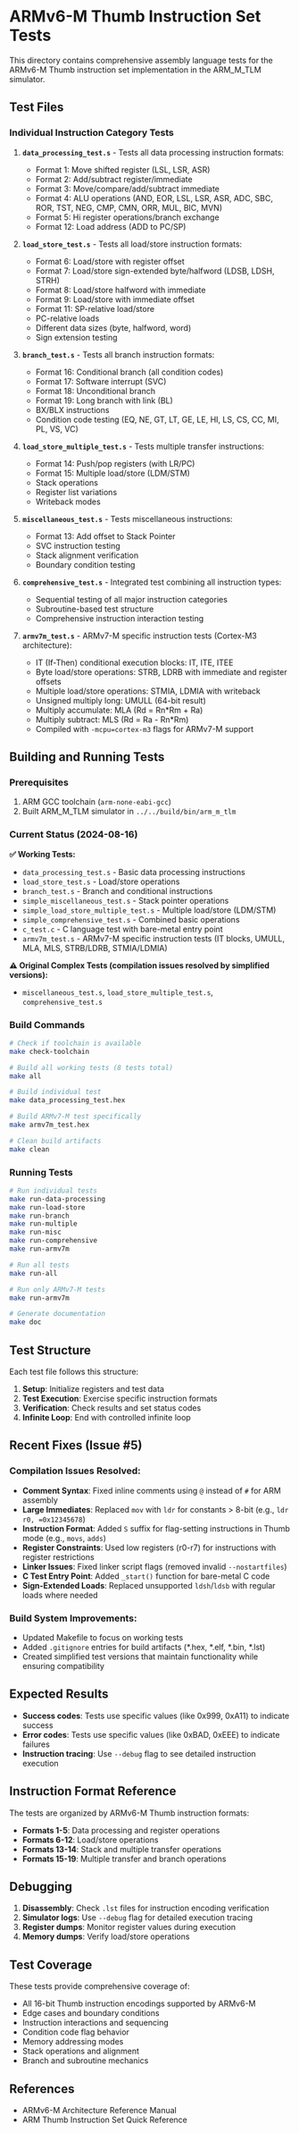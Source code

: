 # ARMv6-M Thumb Instruction Set Tests

This directory contains comprehensive assembly language tests for the ARMv6-M Thumb instruction set implementation in the ARM_M_TLM simulator.

## Test Files

### Individual Instruction Category Tests

1. **`data_processing_test.s`** - Tests all data processing instruction formats:
   - Format 1: Move shifted register (LSL, LSR, ASR)
   - Format 2: Add/subtract register/immediate
   - Format 3: Move/compare/add/subtract immediate  
   - Format 4: ALU operations (AND, EOR, LSL, LSR, ASR, ADC, SBC, ROR, TST, NEG, CMP, CMN, ORR, MUL, BIC, MVN)
   - Format 5: Hi register operations/branch exchange
   - Format 12: Load address (ADD to PC/SP)

2. **`load_store_test.s`** - Tests all load/store instruction formats:
   - Format 6: Load/store with register offset
   - Format 7: Load/store sign-extended byte/halfword (LDSB, LDSH, STRH)
   - Format 8: Load/store halfword with immediate
   - Format 9: Load/store with immediate offset
   - Format 11: SP-relative load/store
   - PC-relative loads
   - Different data sizes (byte, halfword, word)
   - Sign extension testing

3. **`branch_test.s`** - Tests all branch instruction formats:
   - Format 16: Conditional branch (all condition codes)
   - Format 17: Software interrupt (SVC)
   - Format 18: Unconditional branch
   - Format 19: Long branch with link (BL)
   - BX/BLX instructions
   - Condition code testing (EQ, NE, GT, LT, GE, LE, HI, LS, CS, CC, MI, PL, VS, VC)

4. **`load_store_multiple_test.s`** - Tests multiple transfer instructions:
   - Format 14: Push/pop registers (with LR/PC)
   - Format 15: Multiple load/store (LDM/STM)
   - Stack operations
   - Register list variations
   - Writeback modes

5. **`miscellaneous_test.s`** - Tests miscellaneous instructions:
   - Format 13: Add offset to Stack Pointer
   - SVC instruction testing
   - Stack alignment verification
   - Boundary condition testing

6. **`comprehensive_test.s`** - Integrated test combining all instruction types:
   - Sequential testing of all major instruction categories
   - Subroutine-based test structure
   - Comprehensive instruction interaction testing

7. **`armv7m_test.s`** - ARMv7-M specific instruction tests (Cortex-M3 architecture):
   - IT (If-Then) conditional execution blocks: IT, ITE, ITEE
   - Byte load/store operations: STRB, LDRB with immediate and register offsets
   - Multiple load/store operations: STMIA, LDMIA with writeback
   - Unsigned multiply long: UMULL (64-bit result)
   - Multiply accumulate: MLA (Rd = Rn*Rm + Ra)
   - Multiply subtract: MLS (Rd = Ra - Rn*Rm)
   - Compiled with `-mcpu=cortex-m3` flags for ARMv7-M support

## Building and Running Tests

### Prerequisites

1. ARM GCC toolchain (`arm-none-eabi-gcc`)
2. Built ARM_M_TLM simulator in `../../build/bin/arm_m_tlm`

### Current Status (2024-08-16)

**✅ Working Tests:**
- `data_processing_test.s` - Basic data processing instructions
- `load_store_test.s` - Load/store operations
- `branch_test.s` - Branch and conditional instructions  
- `simple_miscellaneous_test.s` - Stack pointer operations
- `simple_load_store_multiple_test.s` - Multiple load/store (LDM/STM)
- `simple_comprehensive_test.s` - Combined basic operations
- `c_test.c` - C language test with bare-metal entry point
- `armv7m_test.s` - ARMv7-M specific instruction tests (IT blocks, UMULL, MLA, MLS, STRB/LDRB, STMIA/LDMIA)

**⚠️ Original Complex Tests (compilation issues resolved by simplified versions):**
- `miscellaneous_test.s`, `load_store_multiple_test.s`, `comprehensive_test.s`

### Build Commands

```bash
# Check if toolchain is available
make check-toolchain

# Build all working tests (8 tests total)
make all

# Build individual test
make data_processing_test.hex

# Build ARMv7-M test specifically  
make armv7m_test.hex

# Clean build artifacts
make clean
```

### Running Tests

```bash
# Run individual tests
make run-data-processing
make run-load-store  
make run-branch
make run-multiple
make run-misc
make run-comprehensive
make run-armv7m

# Run all tests
make run-all

# Run only ARMv7-M tests
make run-armv7m

# Generate documentation
make doc
```

## Test Structure

Each test file follows this structure:

1. **Setup**: Initialize registers and test data
2. **Test Execution**: Exercise specific instruction formats
3. **Verification**: Check results and set status codes
4. **Infinite Loop**: End with controlled infinite loop

## Recent Fixes (Issue #5)

### Compilation Issues Resolved:
- **Comment Syntax**: Fixed inline comments using `@` instead of `#` for ARM assembly
- **Large Immediates**: Replaced `mov` with `ldr` for constants > 8-bit (e.g., `ldr r0, =0x12345678`)
- **Instruction Format**: Added `S` suffix for flag-setting instructions in Thumb mode (e.g., `movs`, `adds`)
- **Register Constraints**: Used low registers (r0-r7) for instructions with register restrictions
- **Linker Issues**: Fixed linker script flags (removed invalid `--nostartfiles`)
- **C Test Entry Point**: Added `_start()` function for bare-metal C code
- **Sign-Extended Loads**: Replaced unsupported `ldsh`/`ldsb` with regular loads where needed

### Build System Improvements:
- Updated Makefile to focus on working tests
- Added `.gitignore` entries for build artifacts (*.hex, *.elf, *.bin, *.lst)
- Created simplified test versions that maintain functionality while ensuring compatibility

## Expected Results


- **Success codes**: Tests use specific values (like 0x999, 0xA11) to indicate success
- **Error codes**: Tests use specific values (like 0xBAD, 0xEEE) to indicate failures
- **Instruction tracing**: Use `--debug` flag to see detailed instruction execution

## Instruction Format Reference

The tests are organized by ARMv6-M Thumb instruction formats:

- **Formats 1-5**: Data processing and register operations
- **Formats 6-12**: Load/store operations  
- **Formats 13-14**: Stack and multiple transfer operations
- **Formats 15-19**: Multiple transfer and branch operations

## Debugging

1. **Disassembly**: Check `.lst` files for instruction encoding verification
2. **Simulator logs**: Use `--debug` flag for detailed execution tracing
3. **Register dumps**: Monitor register values during execution
4. **Memory dumps**: Verify load/store operations

## Test Coverage

These tests provide comprehensive coverage of:

- All 16-bit Thumb instruction encodings supported by ARMv6-M
- Edge cases and boundary conditions
- Instruction interactions and sequencing
- Condition code flag behavior
- Memory addressing modes
- Stack operations and alignment
- Branch and subroutine mechanics

## References

- ARMv6-M Architecture Reference Manual
- ARM Thumb Instruction Set Quick Reference